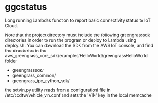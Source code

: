 # ggcstatus
Long running Lambdas function to report basic connectivity status to IoT Cloud.

Note that the project directory must include the following 
greengrasssdk directories in order to run the program or deploy
 to Lambda using deploy.sh. You can download the SDK from the AWS IoT console,
 and find the directories in the aws_greengrass_core_sdk/examples/HelloWorld/greengrassHelloWorld folder
- greengrasssdk/
- greengrass_common/
- greengrass_ipc_python_sdk/ 


the setvin.py utility reads from a configurationi file in /etc/ccdtw/vehicle_vin.conf and sets the 'VIN' key 
in the local memcache
